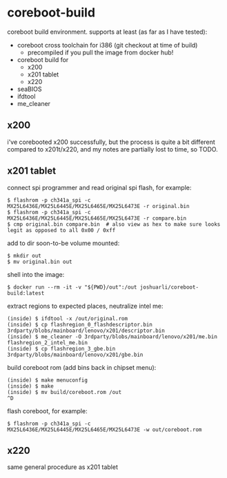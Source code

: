 # coreboot-build

coreboot build environment. supports at least (as far as I have tested):

- coreboot cross toolchain for i386 (git checkout at time of build)
    - precompiled if you pull the image from docker hub!
- coreboot build for
    - x200
    - x201 tablet
    - x220
- seaBIOS
- ifdtool
- me_cleaner


## x200

i've corebooted x200 successfully, but the process is quite a bit different compared to x201t/x220, and my notes are partially lost to time, so TODO.


## x201 tablet

connect spi programmer and read original spi flash, for example:

    $ flashrom -p ch341a_spi -c MX25L6436E/MX25L6445E/MX25L6465E/MX25L6473E -r original.bin
    $ flashrom -p ch341a_spi -c MX25L6436E/MX25L6445E/MX25L6465E/MX25L6473E -r compare.bin
    $ cmp original.bin compare.bin  # also view as hex to make sure looks legit as opposed to all 0x00 / 0xff

add to dir soon-to-be volume mounted:

    $ mkdir out
    $ mv original.bin out

shell into the image:

    $ docker run --rm -it -v "${PWD}/out":/out joshuarli/coreboot-build:latest

extract regions to expected places, neutralize intel me:

    (inside) $ ifdtool -x /out/original.rom
    (inside) $ cp flashregion_0_flashdescriptor.bin 3rdparty/blobs/mainboard/lenovo/x201/descriptor.bin
    (inside) $ me_cleaner -O 3rdparty/blobs/mainboard/lenovo/x201/me.bin flashregion_2_intel_me.bin
    (inside) $ cp flashregion_3_gbe.bin 3rdparty/blobs/mainboard/lenovo/x201/gbe.bin

build coreboot rom (add bins back in chipset menu):

    (inside) $ make menuconfig
    (inside) $ make
    (inside) $ mv build/coreboot.rom /out
    ^D

flash coreboot, for example:

    $ flashrom -p ch341a_spi -c MX25L6436E/MX25L6445E/MX25L6465E/MX25L6473E -w out/coreboot.rom


## x220

same general procedure as x201 tablet
